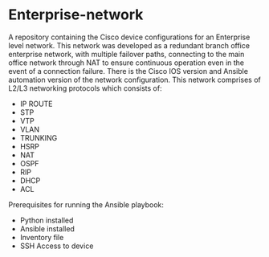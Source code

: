 # Enterprise-network
A repository containing the Cisco device configurations for an Enterprise level network.
This network was developed as a redundant branch office enterprise network, with multiple failover paths, connecting to the main office network through NAT to ensure continuous operation even in the event of a connection failure.
There is the Cisco IOS version and Ansible automation version of the network configuration.
This network comprises of L2/L3 networking protocols which consists of:
- IP ROUTE 
- STP
- VTP
- VLAN
- TRUNKING
- HSRP
- NAT
- OSPF
- RIP
- DHCP
- ACL

Prerequisites for running the Ansible playbook:
- Python installed
- Ansible installed
- Inventory file
- SSH Access to device
